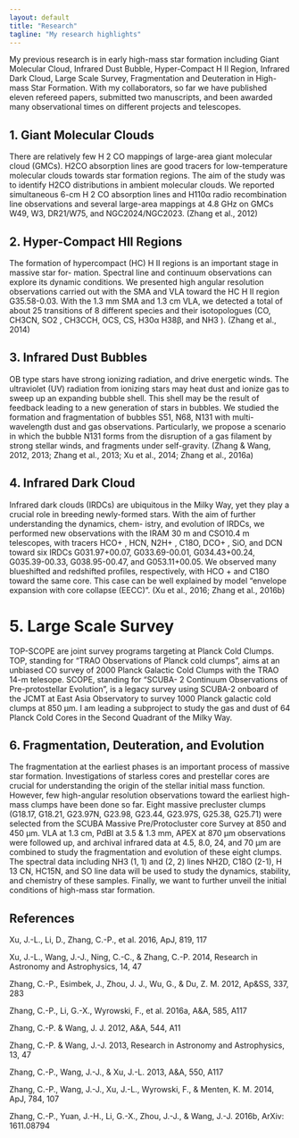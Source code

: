 ```yaml
---
layout: default
title: "Research"
tagline: "My research highlights"
---
```



<!--
## 1. [The discovery of an infrared bipolar outflow](http://adsabs.harvard.edu/abs/2012A%26A...540A..95)
-->
<!--
On the basis of GLIMPSE data we discovered a proto-stellar system driving a bipolar outﬂow. The bipolar outﬂow closely resembles the shape of an hourglass in the infrared. The total luminosity 5507 Lsun, derived from IRAS fluxes, indicates the ongoing formation of a massive star in this region. The spectral energy distribution (SED) of the driving source is fitted with an online SED fitting tool, which results in a spectral index of about 1.2. This, along with the presence of a bipolar outﬂow, suggests the detection of a Class I protostar. The driving source indicates prominent infrared excesses in color-color diagrams based on archived 2 MASS and GLIMPSE data, which is in line with an early evolutionary stage of the system.
-->
<!--
![]({{ site.baseurl }}/img/Bipolar.png)
-->

My previous research is in early high-mass star formation including Giant Molecular Cloud,
Infrared Dust Bubble, Hyper-Compact H II Region, Infrared Dark Cloud, Large Scale Survey,
Fragmentation and Deuteration in High-mass Star Formation. With my collaborators, so far
we have published eleven refereed papers, submitted two manuscripts, and been awarded many
observational times on different projects and telescopes.


## 1. Giant Molecular Clouds

There are relatively few H 2 CO mappings of large-area giant molecular cloud (GMCs). H2CO
absorption lines are good tracers for low-temperature molecular clouds towards star formation
regions. The aim of the study was to identify H2CO distributions in ambient molecular clouds.
We reported simultaneous 6-cm H 2 CO absorption lines and H110α radio recombination line
observations and several large-area mappings at 4.8 GHz on GMCs W49, W3, DR21/W75, and
NGC2024/NGC2023. (Zhang et al., 2012)


## 2. Hyper-Compact HII Regions


The formation of hypercompact (HC) H II regions is an important stage in massive star for-
mation. Spectral line and continuum observations can explore its dynamic conditions. We
presented high angular resolution observations carried out with the SMA and VLA toward the
HC H II region G35.58-0.03. With the 1.3 mm SMA and 1.3 cm VLA, we detected a total of
about 25 transitions of 8 different species and their isotopologues (CO, CH3CN, SO2 , CH3CCH,
OCS, CS, H30α H38β, and NH3 ). (Zhang et al., 2014)


## 3. Infrared Dust Bubbles


OB type stars have strong ionizing radiation, and drive energetic winds. The ultraviolet (UV)
radiation from ionizing stars may heat dust and ionize gas to sweep up an expanding bubble
shell. This shell may be the result of feedback leading to a new generation of stars in bubbles.
We studied the formation and fragmentation of bubbles S51, N68, N131 with multi-wavelength
dust and gas observations. Particularly, we propose a scenario in which the bubble N131 forms
from the disruption of a gas filament by strong stellar winds, and fragments under self-gravity.
(Zhang & Wang, 2012, 2013; Zhang et al., 2013; Xu et al., 2014; Zhang et al., 2016a)


## 4. Infrared Dark Cloud


Infrared dark clouds (IRDCs) are ubiquitous in the Milky Way, yet they play a crucial role
in breeding newly-formed stars. With the aim of further understanding the dynamics, chem-
istry, and evolution of IRDCs, we performed new observations with the IRAM 30 m and 
CSO10.4 m telescopes, with tracers HCO+ , HCN, N2H+ , C18O, DCO+ , SiO, and DCN toward
six IRDCs G031.97+00.07, G033.69-00.01, G034.43+00.24, G035.39-00.33, G038.95-00.47, and
G053.11+00.05. We observed many blueshifted and redshifted profiles, respectively, with HCO +
and C18O toward the same core. This case can be well explained by model “envelope expansion
with core collapse (EECC)”. (Xu et al., 2016; Zhang et al., 2016b)


# 5. Large Scale Survey


TOP-SCOPE are joint survey programs targeting at Planck Cold Clumps. TOP, standing
for “TRAO Observations of Planck cold clumps”, aims at an unbiased CO survey of 2000
Planck Galactic Cold Clumps with the TRAO 14-m telesope. SCOPE, standing for “SCUBA-
2 Continuum Observations of Pre-protostellar Evolution”, is a legacy survey using SCUBA-2
onboard of the JCMT at East Asia Observatory to survey 1000 Planck galactic cold clumps at
850 μm. I am leading a subproject to study the gas and dust of 64 Planck Cold Cores in the
Second Quadrant of the Milky Way.


## 6. Fragmentation, Deuteration, and Evolution


The fragmentation at the earliest phases is an important process of massive star formation.
Investigations of starless cores and prestellar cores are crucial for understanding the origin of
the stellar initial mass function. However, few high-angular resolution observations toward the
earliest high-mass clumps have been done so far. Eight massive precluster clumps (G18.17,
G18.21, G23.97N, G23.98, G23.44, G23.97S, G25.38, G25.71) were selected from the SCUBA
Massive Pre/Protocluster core Survey at 850 and 450 μm. VLA at 1.3 cm, PdBI at 3.5 & 1.3
mm, APEX at 870 μm observations were followed up, and archival infrared data at 4.5, 8.0, 24,
and 70 μm are combined to study the fragmentation and evolution of these eight clumps. The
spectral data including NH3 (1, 1) and (2, 2) lines NH2D, C18O (2-1), H 13 CN, HC15N, and SO
line data will be used to study the dynamics, stability, and chemistry of these samples. Finally,
we want to further unveil the initial conditions of high-mass star formation.

## References

Xu, J.-L., Li, D., Zhang, C.-P., et al. 2016, ApJ, 819, 117

Xu, J.-L., Wang, J.-J., Ning, C.-C., & Zhang, C.-P. 2014, Research in Astronomy and Astrophysics, 14, 47

Zhang, C.-P., Esimbek, J., Zhou, J. J., Wu, G., & Du, Z. M. 2012, Ap&SS, 337, 283

Zhang, C.-P., Li, G.-X., Wyrowski, F., et al. 2016a, A&A, 585, A117

Zhang, C.-P. & Wang, J. J. 2012, A&A, 544, A11

Zhang, C.-P. & Wang, J.-J. 2013, Research in Astronomy and Astrophysics, 13, 47

Zhang, C.-P., Wang, J.-J., & Xu, J.-L. 2013, A&A, 550, A117

Zhang, C.-P., Wang, J.-J., Xu, J.-L., Wyrowski, F., & Menten, K. M. 2014, ApJ, 784, 107

Zhang, C.-P., Yuan, J.-H., Li, G.-X., Zhou, J.-J., & Wang, J.-J. 2016b, ArXiv: 1611.08794

